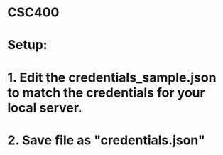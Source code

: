 # CSC400

# Setup:
# 1. Edit the credentials_sample.json to match the credentials for your local server.
# 2. Save file as "credentials.json"